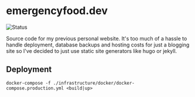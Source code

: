 # emergencyfood.dev
![Status](https://github.com/gohanko/emergencyfood.dev/actions/workflows/build-and-release.yml/badge.svg)

Source code for my previous personal website. It's too much of a hassle to handle deployment, database backups and hosting costs for just a blogging site so I've decided to just use static site generators like hugo or jekyll.

## Deployment
```docker-compose -f ./infrastructure/docker/docker-compose.production.yml <build|up>```
